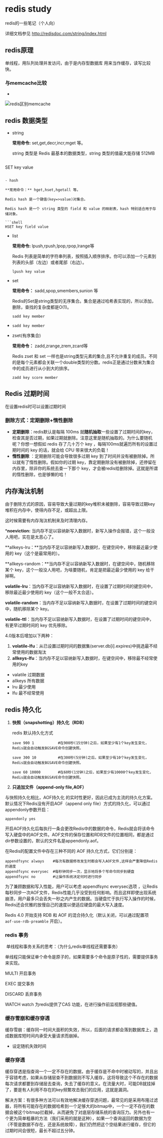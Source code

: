 # redis study

redis的一些笔记（个人向）

详细文档参见 http://redisdoc.com/string/index.html

## redis原理

单线程，用队列处理并发访问，由于是内存型数据库 用来当作缓存，读写比较快。

### 与memcache比较

+ 

![redis区别memcache](.\img\redis区别memcache.jpg)

## redis 数据类型

- string

  **常用命令:** set,get,decr,incr,mget 等。

  string 类型是 Redis 最基本的数据类型，string 类型的值最大能存储 512MB
  
  ```shell
SET key value
  ```

- hash

  **常用命令：** hget,hset,hgetall 等。

  Redis hash 是一个键值(key=>value)对集合。

  Redis hash 是一个 string 类型的 field 和 value 的映射表，hash 特别适合用于存储对象。

  ```shell
  HSET key field value
  ```

- list

  **常用命令:** lpush,rpush,lpop,rpop,lrange等

  Redis 列表是简单的字符串列表，按照插入顺序排序。你可以添加一个元素到列表的头部（左边）或者尾部（右边）。

  ```
  lpush key value
  ```

  

- set

  **常用命令：** sadd,spop,smembers,sunion 等

  Redis的Set是string类型的无序集合。集合是通过哈希表实现的，所以添加，删除，查找的复杂度都是O(1)。

  ```shell
  sadd key member
  ```

- ```shell
  sadd key member
  ```

- zset(有序集合)

  **常用命令：** zadd,zrange,zrem,zcard等

  Redis zset 和 set 一样也是string类型元素的集合,且不允许重复的成员。不同的是每个元素都会关联一个double类型的分数。redis正是通过分数来为集合中的成员进行从小到大的排序。
  
  ```shell
  zadd key score member
  ```



## Redis 过期时间

在设置redis时可以设置过期时间

### 删除方式：定期删除+惰性删除

- **定期删除**：redis默认是每隔 100ms 就**随机抽取**一些设置了过期时间的key，检查其是否过期，如果过期就删除。注意这里是随机抽取的。为什么要随机呢？你想一想假如 redis 存了几十万个 key ，每隔100ms就遍历所有的设置过期时间的 key 的话，就会给 CPU 带来很大的负载！
- **惰性删除** ：定期删除可能会导致很多过期 key 到了时间并没有被删除掉。所以就有了惰性删除。假如你的过期 key，靠定期删除没有被删除掉，还停留在内存里，除非你的系统去查一下那个 key，才会被redis给删除掉。这就是所谓的惰性删除，也是够懒的哈！

## 内存淘汰机制

由于删除方式的原因，容易导致大量过期的key堆积未被删除，容易导致过期key堆积在内存中，使得内存不足，或超出上限。

这时候需要有内存淘汰机制来及时清理内存。

***noeviction:** 当内存不足以容纳新写入数据时，新写入操作会报错，这个一般没人用吧，实在是太恶心了。

**allkeys-lru：**当内存不足以容纳新写入数据时，在键空间中，移除最近最少使用的 key（这个是最常用的）。

**allkeys-random：**当内存不足以容纳新写入数据时，在键空间中，随机移除某个 key，这个一般没人用吧，为啥要随机，肯定是把最近最少使用的 key 给干掉啊。

**volatile-lru**：当内存不足以容纳新写入数据时，在设置了过期时间的键空间中，移除最近最少使用的 key（这个一般不太合适）。

**volatile-random**：当内存不足以容纳新写入数据时，在设置了过期时间的键空间中，随机移除某个 key。

**volatile-ttl**：当内存不足以容纳新写入数据时，在设置了过期时间的键空间中，有更早过期时间的 key 优先移除。

4.0版本后增加以下两种：

1. **volatile-lfu**：从已设置过期时间的数据集(server.db[i].expires)中挑选最不经常使用的数据淘汰
2. **allkeys-lfu**：当内存不足以容纳新写入数据时，在键空间中，移除最不经常使用的key

- valatile 过期数据
- allkeys 所有数据
- lru 最少使用
- lfu 最不经常使用

## redis 持久化

1. **快照（snapshotting）持久化（RDB）**

   redis 默认持久化方式

   ```
   save 900 1           #在900秒(15分钟)之后，如果至少有1个key发生变化，Redis就会自动触发BGSAVE命令创建快照。
   
   save 300 10          #在300秒(5分钟)之后，如果至少有10个key发生变化，Redis就会自动触发BGSAVE命令创建快照。
   
   save 60 10000        #在60秒(1分钟)之后，如果至少有10000个key发生变化，Redis就会自动触发BGSAVE命令创建快照。
   ```

2. **只追加文件（append-only file,AOF）**

与快照持久化相比，AOF持久化 的实时性更好，因此已成为主流的持久化方案。默认情况下Redis没有开启AOF（append only file）方式的持久化，可以通过appendonly参数开启：

```
appendonly yes
```

开启AOF持久化后每执行一条会更改Redis中的数据的命令，Redis就会将该命令写入硬盘中的AOF文件。AOF文件的保存位置和RDB文件的位置相同，都是通过dir参数设置的，默认的文件名是appendonly.aof。

在Redis的配置文件中存在三种不同的 AOF 持久化方式，它们分别是：

```
appendfsync always    #每次有数据修改发生时都会写入AOF文件,这样会严重降低Redis的速度
appendfsync everysec  #每秒钟同步一次，显示地将多个写命令同步到硬盘
appendfsync no        #让操作系统决定何时进行同步
```

为了兼顾数据和写入性能，用户可以考虑 appendfsync everysec选项 ，让Redis每秒同步一次AOF文件，Redis性能几乎没受到任何影响。而且这样即使出现系统崩溃，用户最多只会丢失一秒之内产生的数据。当硬盘忙于执行写入操作的时候，Redis还会优雅的放慢自己的速度以便适应硬盘的最大写入速度。

Redis 4.0 开始支持 RDB 和 AOF 的混合持久化（默认关闭，可以通过配置项 `aof-use-rdb-preamble` 开启）。

### redis 事务

​	 单线程和事务关系的思考：（为什么redis单线程还需要事务）

单线程只能保证单个命令是原子的，如果需要多个命令是原子性的，需要提供事务来实现。

MULTI 开启事务

EXEC 提交事务

DISCARD 丢弃事务

WATCH  watch 为redis提供了CAS 功能，在进行操作前监视那些键值。

### 缓存雪崩和缓存穿透

缓存雪崩：缓存同一时间大面积的失效，所以，后面的请求都会落到数据库上，造成数据库短时间内承受大量请求而崩掉。

+ 设定随机失效时间

### 缓存穿透

缓存穿透是指查询一个一定不存在的数据，由于缓存是不命中时被动写的，并且出于容错考虑，如果从存储层查不到数据则不写入缓存，这将导致这个不存在的数据每次请求都要到存储层去查询，失去了缓存的意义。在流量大时，可能DB就挂掉了，要是有人利用不存在的key频繁攻击我们的应用，这就是漏洞。

解决方案：有很多种方法可以有效地解决缓存穿透问题，最常见的是采用布隆过滤器，将所有可能存在的数据哈希到一个足够大的bitmap中，一个一定不存在的数据会被这个bitmap拦截掉，从而避免了对底层存储系统的查询压力。另外也有一个更为简单粗暴的方法（我们采用的就是这种），如果一个查询返回的数据为空（不管是数据不存在，还是系统故障），我们仍然把这个空结果进行缓存，但它的过期时间会很短，最长不超过五分钟。